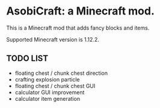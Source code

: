 # AsobiCraft: a Minecraft mod.

This is a Minecraft mod that adds fancy blocks and items.

Supported Minecraft version is 1.12.2.

## TODO LIST

- floating chest / chunk chest direction
- crafting explosion particle
- floating chest / chunk chest GUI
- calculator GUI improvement
- calculator item generation